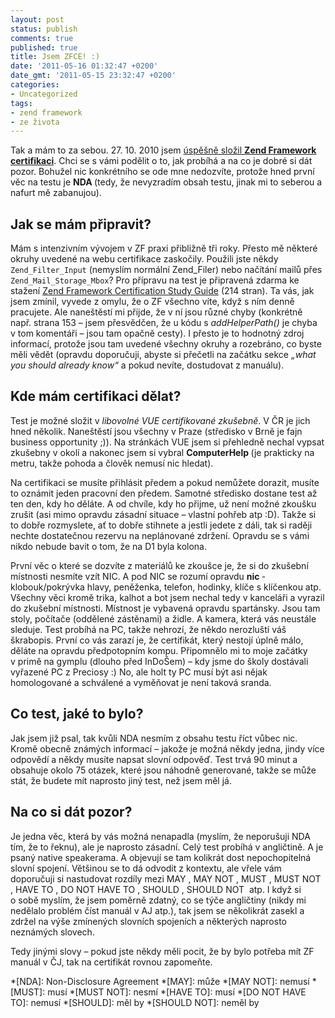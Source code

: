 ```yaml
---
layout: post
status: publish
comments: true
published: true
title: Jsem ZFCE! :)
date: '2011-05-16 01:32:47 +0200'
date_gmt: '2011-05-15 23:32:47 +0200'
categories:
- Uncategorized
tags:
- zend framework
- ze života
---
```


Tak a mám to za sebou. 27. 10. 2010 jsem <a href="http://www.zend.com/en/yellow-pages#show-ClientCandidateID=ZEND015517" target="_blank">úspěšně složil <strong>Zend Framework certifikaci</strong></a>. Chci se s vámi podělit o to, jak probíhá a na co je dobré si dát pozor. Bohužel nic konkrétního se ode mne nedozvíte, protože hned první věc na testu je <strong>NDA </strong>(tedy, že nevyzradím obsah testu, jinak mi to seberou a nafurt mě zabanujou).

## Jak se mám připravit?

Mám s intenzivním vývojem v ZF praxi přibližně tři roky. Přesto mě některé okruhy uvedené na webu certifikace zaskočily. Použili jste někdy `Zend_Filter_Input` (nemyslím normální Zend_Filer) nebo načítání mailů přes `Zend_Mail_Storage_Mbox`? Pro přípravu na test je připravená zdarma ke stažení <a href="http://downloads.zend.com/framework/generic/ZFC_Study_Guide_v1.pdf" target="_blank">Zend Framework Certification Study Guide</a> (214 stran). Ta vás, jak jsem zmínil, vyvede z omylu, že o ZF všechno víte, když s ním denně pracujete. Ale naneštěstí mi přijde, že v ní jsou různé chyby (konkrétně např. strana 153 – jsem přesvědčen, že u kódu s <em>addHelperPath()</em> je chyba v tom komentáři – jsou tam opačně cesty). I přesto je to hodnotný zdroj informací, protože jsou tam uvedené všechny okruhy a rozebráno, co byste měli vědět (opravdu doporučuji, abyste si přečetli na začátku sekce<em> „what you should already know“ </em>a pokud nevíte, dostudovat z manuálu).

## Kde mám certifikaci dělat?

Test je možné složit v <em>libovolné VUE certifikované zkušebně</em>. V ČR je jich hned několik. Naneštěstí jsou všechny v Praze (středisko v Brně je fajn business opportunity ;)). Na stránkách VUE jsem si přehledně nechal vypsat zkušebny v okolí a nakonec jsem si vybral <strong>ComputerHelp </strong>(je prakticky na metru, takže pohoda a člověk nemusí nic hledat).

Na certifikaci se musíte přihlásit předem a pokud nemůžete dorazit, musíte to oznámit jeden pracovní den předem. Samotné středisko dostane test až ten den, kdy ho děláte. A od chvíle, kdy ho přijme, už není možné zkoušku zrušit (asi mimo opravdu zásadní situace – vlastní pohřeb atp :D). Takže si to dobře rozmyslete, ať to dobře stihnete a jestli jedete z dáli, tak si raději nechte dostatečnou rezervu na neplánované zdržení. Opravdu se s vámi nikdo nebude bavit o tom, že na D1 byla kolona.

První věc o které se dozvíte z materiálů ke zkoušce je, že si do zkušební místnosti nesmíte vzít NIC. A pod NIC se rozumí opravdu <strong>nic </strong>- klobouk/pokrývka hlavy, peněženka, telefon, hodinky, klíče s klíčenkou atp. Všechny věci kromě trika, kalhot a bot jsem nechal tedy v kanceláři a vyrazil do zkušební místnosti. Místnost je vybavená opravdu spartánsky. Jsou tam stoly, počítače (oddělené zástěnami) a židle. A kamera, která vás neustále sleduje. Test probíhá na PC, takže nehrozí, že někdo nerozluští váš škrabopis. První co vás zarazí je, že certifikát, který nestojí úplně málo, děláte na opravdu předpotopním kompu. Připomnělo mi to moje začátky v primě na gymplu (dlouho před InDoŠem) – kdy jsme do školy dostávali vyřazené PC z Preciosy :) No, ale holt ty PC musí být asi nějak homologované a schválené a vyměňovat je není taková sranda.

## Co test, jaké to bylo?

Jak jsem již psal, tak kvůli NDA nesmím z obsahu testu říct vůbec nic. Kromě obecně známých informací – jakože je možná někdy jedna, jindy více odpovědí a někdy musíte napsat slovní odpověď. Test trvá 90 minut a obsahuje okolo 75 otázek, které jsou náhodně generované, takže se může stát, že budete mít naprosto jiný test, než jsem měl já.

## Na co si dát pozor?

Je jedna věc, která by vás možná nenapadla (myslím, že neporušuji NDA tím, že to řeknu), ale je naprosto zásadní. Celý test probíhá v angličtině. A je psaný native speakerama. A objevují se tam kolikrát dost nepochopitelná slovní spojení. Většinou se to dá odvodit z kontextu, ale vřele vám doporučuji si nastudovat rozdíly mezi MAY , MAY NOT , MUST , MUST NOT , HAVE TO , DO NOT HAVE TO , SHOULD , SHOULD NOT   atp. I když si o sobě myslím, že jsem poměrně zdatný, co se týče angličtiny (nikdy mi nedělalo problém číst manuál v AJ atp.), tak jsem se několikrát zasekl a zdržel na výše zmínených slovních spojeních a některých naprosto neznámých slovech.

Tedy jinými slovy – pokud jste někdy měli pocit, že by bylo potřeba mít ZF manuál v ČJ, tak na certifikát rovnou zapomeňte.

*[NDA]: Non-Disclosure Agreement
*[MAY]: může
*[MAY NOT]: nemusí
*[MUST]: musí
*[MUST NOT]: nesmí
*[HAVE TO]: musí
*[DO NOT HAVE TO]: nemusí
*[SHOULD]: měl by
*[SHOULD NOT]: neměl by
